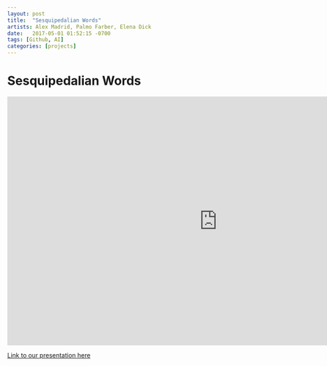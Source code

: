 ```yaml
---
layout: post
title:  "Sesquipedalian Words"
artists: Alex Madrid, Palmo Farber, Elena Dick
date:   2017-05-01 01:52:15 -0700
tags: [Github, AI]
categories: [projects]
---
```


# Sesquipedalian Words

<iframe src="https://docs.google.com/presentation/d/1iOqe9eW22tpaG8xFFaxNkmKpECFcnxqTJKDriAYkiY8/embed?start=false&loop=false&delayms=3000" frameborder="0" width="960" height="569" allowfullscreen="true" mozallowfullscreen="true" webkitallowfullscreen="true"></iframe>

[Link to our presentation here](https://docs.google.com/presentation/d/1iOqe9eW22tpaG8xFFaxNkmKpECFcnxqTJKDriAYkiY8/edit?usp=sharing)
